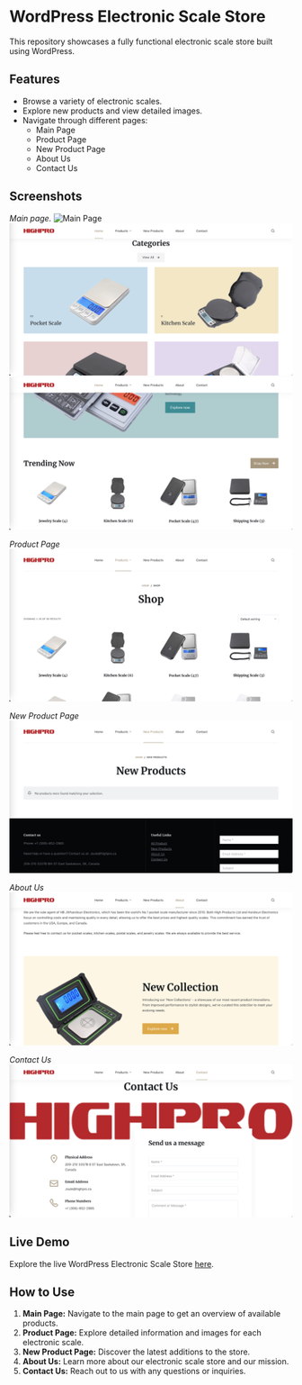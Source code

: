 # WordPress Electronic Scale Store

This repository showcases a fully functional electronic scale store built using WordPress.

## Features

- Browse a variety of electronic scales.
- Explore new products and view detailed images.
- Navigate through different pages:
  - Main Page
  - Product Page
  - New Product Page
  - About Us
  - Contact Us

## Screenshots
*Main page.*
![Main Page](main.png)
![Main Page](main1.png)
![Main Page](main2.png)

*Product Page*
![Product Page](product.png)

*New Product Page*
![New Product Page](newproduct.png)

*About Us*
![About Us Page](about.png)

*Contact Us*
![Contact Us Page](contactus.png)


## Live Demo

Explore the live WordPress Electronic Scale Store [here]([insert-link-to-live-website](https://highpro.ca/)).

## How to Use

1. **Main Page:** Navigate to the main page to get an overview of available products.
2. **Product Page:** Explore detailed information and images for each electronic scale.
3. **New Product Page:** Discover the latest additions to the store.
4. **About Us:** Learn more about our electronic scale store and our mission.
5. **Contact Us:** Reach out to us with any questions or inquiries.



